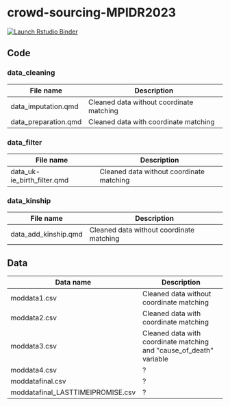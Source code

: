# crowd-sourcing-MPIDR2023

<!-- badges: start -->
[![Launch Rstudio Binder](http://mybinder.org/badge_logo.svg)](https://mybinder.org/v2/gh/olayabucaro/crowd-sourcing-MPIDR2023/main?urlpath=rstudio)
<!-- badges: end -->


## Code

### data_cleaning

| File name   | Description |
| ----------- | ----------- |
| data_imputation.qmd    | Cleaned data without coordinate matching |
| data_preparation.qmd    | Cleaned data with coordinate matching |

### data_filter

| File name   | Description |
| ----------- | ----------- |
| data_uk-ie_birth_filter.qmd    | Cleaned data without coordinate matching |


### data_kinship

| File name   | Description |
| ----------- | ----------- |
|data_add_kinship.qmd   | Cleaned data without coordinate matching |


## Data

| Data name   | Description |
| ----------- | ----------- |
| moddata1.csv    | Cleaned data without coordinate matching |
| moddata2.csv    | Cleaned data with coordinate matching |
| moddata3.csv    | Cleaned data with coordinate matching and "cause_of_death" variable |
| moddata4.csv    | ? |
| moddatafinal.csv | ? |
| moddatafinal_LASTTIMEIPROMISE.csv   | ? |
